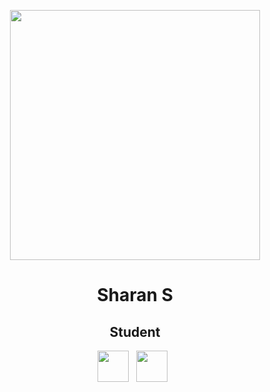 <p align="center">
<img src="img/bot.png" height="400">

<h1 align="center">Sharan S</h1>

<h2 align="center">Student</h2>

<p align='center'>
  <a href="sharan456789@gmail.com"><img height="50" src="img/gmail.png?raw=true"></a>&nbsp;&nbsp;
  <a href="https://www.linkedin.com/in/sharan-s-2210/"><img height="50" src="img/linkedin.png?raw=true"></a>&nbsp;&nbsp;
</p>
</p>

